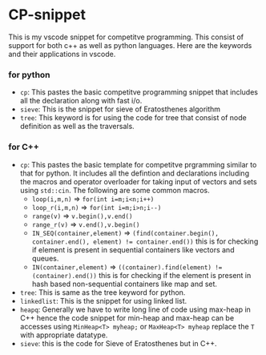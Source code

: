 # CP-snippet
This is my vscode snippet for competitve programming. This consist of support for both c++ as well as python languages. Here are the keywords and their applications in vscode.

### for python
* `cp`: This pastes the basic competitve programming snippet that includes all the declaration along with fast i/o.
* `sieve`: This is the snippet for sieve of Eratosthenes algorithm
* `tree`: This keyword is for using the code for tree that consist of node definition as well as the traversals.
### for C++
* `cp`: This pastes the basic template for competitve prgramming similar to that for python. It includes all the defintion and declarations including the macros and operator overloader for taking input of vectors and sets using `std::cin`. The following are some common macros.
    * `loop(i,m,n)` => `for(int i=m;i<n;i++)`
    * `loop_r(i,m,n)` => `for(int i=m;i>n;i--)`
    * `range(v)` => `v.begin(),v.end()`
    * `range_r(v)` => `v.end(),v.begin()`
    * `IN_SEQ(container,element)` => `(find(container.begin(), container.end(), element) != container.end())` this is for checking if element is present in sequential containers like vectors and queues.
    * `IN(container,element)` => `((container).find(element) != (container).end())` this is for checking if the element is present in hash based non-sequential containers like map and set.
* `tree`: This is same as the tree keyword for python.
* `linkedlist`: This is the snippet for using linked list.
* `heapq`: Generally we have to write long line of code using max-heap in C++ hence the code snippet for min-heap and max-heap can be accesses using `MinHeap<T> myheap;` or `MaxHeap<T> myheap` replace the `T` with appropriate datatype.
* `sieve`: this is the code for Sieve of Eratosthenes but in C++.

